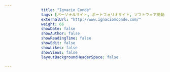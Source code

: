 ---
                title: "Ignacio Conde"
                tags: [パーソナルサイト, ポートフォリオサイト, ソフトウェア開発者, ビデオゲーム開発者]
                externalUrl: "http://www.ignaciomconde.com/"
                weight: 66
                showDate: false
                showAuthor: false
                showReadingTime: false
                showEdit: false
                showLikes: false
                showViews: false
                layoutBackgroundHeaderSpace: false
                ---

